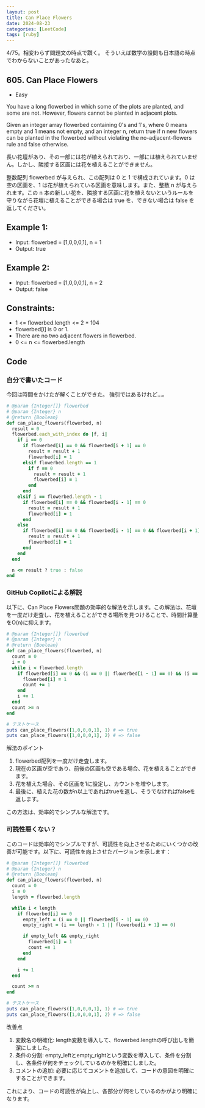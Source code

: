```yaml
---
layout: post
title: Can Place Flowers
date: 2024-08-23
categories: [LeetCode]
tags: [ruby]
---
```


4/75。相変わらず問題文の時点で躓く。
そういえば数学の設問も日本語の時点でわからないことがあったなあと。

## 605. Can Place Flowers
- Easy

You have a long flowerbed in which some of the plots are planted, and some are not. However, flowers cannot be planted in adjacent plots.

Given an integer array flowerbed containing 0's and 1's, where 0 means empty and 1 means not empty, and an integer n, return true if n new flowers can be planted in the flowerbed without violating the no-adjacent-flowers rule and false otherwise.

長い花壇があり、その一部には花が植えられており、一部には植えられていません。しかし、隣接する区画には花を植えることができません。

整数配列 flowerbed が与えられ、この配列は 0 と 1 で構成されています。0 は空の区画を、1 は花が植えられている区画を意味します。また、整数 n が与えられます。この n 本の新しい花を、隣接する区画に花を植えないというルールを守りながら花壇に植えることができる場合は true を、できない場合は false を返してください。

## Example 1:
- Input: flowerbed = [1,0,0,0,1], n = 1
- Output: true

## Example 2:
- Input: flowerbed = [1,0,0,0,1], n = 2
- Output: false

## Constraints:
- 1 <= flowerbed.length <= 2 * 104
- flowerbed[i] is 0 or 1.
- There are no two adjacent flowers in flowerbed.
- 0 <= n <= flowerbed.length

## Code

### 自分で書いたコード
今回は時間をかけたが解くことができた。
強引ではあるけれど...。

```ruby
# @param {Integer[]} flowerbed
# @param {Integer} n
# @return {Boolean}
def can_place_flowers(flowerbed, n)
  result = 0
  flowerbed.each_with_index do |f, i|
    if i == 0
      if flowerbed[i] == 0 && flowerbed[i + 1] == 0
        result = result + 1
        flowerbed[i] = 1
      elsif flowerbed.length == 1
        if f == 0
          result = result + 1
          flowerbed[i] = 1
        end
      end
    elsif i == flowerbed.length - 1
      if flowerbed[i] == 0 && flowerbed[i - 1] == 0
        result = result + 1
        flowerbed[i] = 1
      end
    else
      if flowerbed[i] == 0 && flowerbed[i - 1] == 0 && flowerbed[i + 1] ==0
        result = result + 1
        flowerbed[i] = 1
      end
    end
  end

  n <= result ? true : false
end
```

### GitHub Copilotによる解説

以下に、Can Place Flowers問題の効率的な解法を示します。この解法は、花壇を一度だけ走査し、花を植えることができる場所を見つけることで、時間計算量をO(n)に抑えます。

```ruby
# @param {Integer[]} flowerbed
# @param {Integer} n
# @return {Boolean}
def can_place_flowers(flowerbed, n)
  count = 0
  i = 0
  while i < flowerbed.length
    if flowerbed[i] == 0 && (i == 0 || flowerbed[i - 1] == 0) && (i == flowerbed.length - 1 || flowerbed[i + 1] == 0)
      flowerbed[i] = 1
      count += 1
    end
    i += 1
  end
  count >= n
end

# テストケース
puts can_place_flowers([1,0,0,0,1], 1) # => true
puts can_place_flowers([1,0,0,0,1], 2) # => false
```

解法のポイント
1. flowerbed配列を一度だけ走査します。
2. 現在の区画が空であり、前後の区画も空である場合、花を植えることができます。
3. 花を植えた場合、その区画を1に設定し、カウントを増やします。
4. 最後に、植えた花の数がn以上であればtrueを返し、そうでなければfalseを返します。

この方法は、効率的でシンプルな解法です。

### 可読性悪くない？

このコードは効率的でシンプルですが、可読性を向上させるためにいくつかの改善が可能です。以下に、可読性を向上させたバージョンを示します：

```ruby
# @param {Integer[]} flowerbed
# @param {Integer} n
# @return {Boolean}
def can_place_flowers(flowerbed, n)
  count = 0
  i = 0
  length = flowerbed.length

  while i < length
    if flowerbed[i] == 0
      empty_left = (i == 0 || flowerbed[i - 1] == 0)
      empty_right = (i == length - 1 || flowerbed[i + 1] == 0)

      if empty_left && empty_right
        flowerbed[i] = 1
        count += 1
      end
    end

    i += 1
  end

  count >= n
end

# テストケース
puts can_place_flowers([1,0,0,0,1], 1) # => true
puts can_place_flowers([1,0,0,0,1], 2) # => false
```

改善点
1. 変数名の明確化: length変数を導入して、flowerbed.lengthの呼び出しを簡潔にしました。
2. 条件の分割: empty_leftとempty_rightという変数を導入して、条件を分割し、各条件が何をチェックしているのかを明確にしました。
3. コメントの追加: 必要に応じてコメントを追加して、コードの意図を明確にすることができます。

これにより、コードの可読性が向上し、各部分が何をしているのかがより明確になります。
